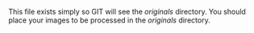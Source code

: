 This file exists simply so GIT will see the _originals_ directory.
You should place your images to be processed in the _originals_ directory.
